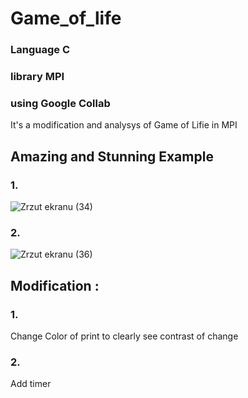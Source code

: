 # Game_of_life


### Language C 
### library MPI
### using Google Collab
It's a modification and analysys of Game of Lifie in MPI 


## Amazing and Stunning Example 
### 1.
![Zrzut ekranu (34)](https://user-images.githubusercontent.com/79966545/205510178-07e95f5b-fb08-48e6-b239-18b0fbb9671c.png)
### 2.
![Zrzut ekranu (36)](https://user-images.githubusercontent.com/79966545/205510183-7879f7d9-e6fa-467e-8b14-25731353d8dc.png)

## Modification :
### 1.
Change Color of print to clearly see contrast of change 
### 2. 
Add timer 

